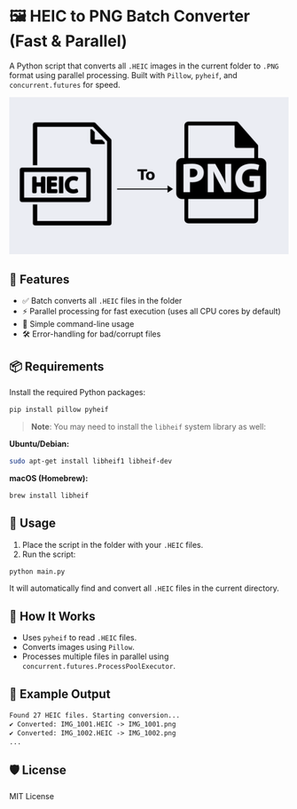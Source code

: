 # 🖼️ HEIC to PNG Batch Converter (Fast & Parallel)

A Python script that converts all `.HEIC` images in the current folder to `.PNG` format using parallel processing. Built with `Pillow`, `pyheif`, and `concurrent.futures` for speed.

![heic to png](heic-to-png.png)

## 🚀 Features

* ✅ Batch converts all `.HEIC` files in the folder
* ⚡ Parallel processing for fast execution (uses all CPU cores by default)
* 📂 Simple command-line usage
* 🛠️ Error-handling for bad/corrupt files

## 📦 Requirements

Install the required Python packages:

```bash
pip install pillow pyheif
```

> **Note**: You may need to install the `libheif` system library as well:

**Ubuntu/Debian:**

```bash
sudo apt-get install libheif1 libheif-dev
```

**macOS (Homebrew):**

```bash
brew install libheif
```

## 🐍 Usage

1. Place the script in the folder with your `.HEIC` files.
2. Run the script:

```bash
python main.py
```

It will automatically find and convert all `.HEIC` files in the current directory.

## 🧠 How It Works

* Uses `pyheif` to read `.HEIC` files.
* Converts images using `Pillow`.
* Processes multiple files in parallel using `concurrent.futures.ProcessPoolExecutor`.

## 📁 Example Output

```
Found 27 HEIC files. Starting conversion...
✔ Converted: IMG_1001.HEIC -> IMG_1001.png
✔ Converted: IMG_1002.HEIC -> IMG_1002.png
...
```

## 🛡️ License

MIT License
